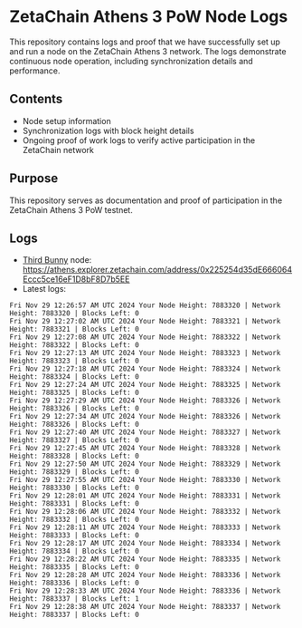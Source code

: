 # ZetaChain Athens 3 PoW Node Logs
This repository contains logs and proof that we have successfully set up and run a node on the ZetaChain Athens 3 network. The logs demonstrate continuous node operation, including synchronization details and performance.

## Contents
- Node setup information
- Synchronization logs with block height details
- Ongoing proof of work logs to verify active participation in the ZetaChain network

## Purpose
This repository serves as documentation and proof of participation in the ZetaChain Athens 3 PoW testnet.

## Logs

- [Third Bunny](https://thirdbunny.xyz/) node: https://athens.explorer.zetachain.com/address/0x225254d35dE666064Eccc5ce16eF1D8bF8D7b5EE
- Latest logs:
```
Fri Nov 29 12:26:57 AM UTC 2024 Your Node Height: 7883320 | Network Height: 7883320 | Blocks Left: 0
Fri Nov 29 12:27:02 AM UTC 2024 Your Node Height: 7883321 | Network Height: 7883321 | Blocks Left: 0
Fri Nov 29 12:27:08 AM UTC 2024 Your Node Height: 7883322 | Network Height: 7883322 | Blocks Left: 0
Fri Nov 29 12:27:13 AM UTC 2024 Your Node Height: 7883323 | Network Height: 7883323 | Blocks Left: 0
Fri Nov 29 12:27:18 AM UTC 2024 Your Node Height: 7883324 | Network Height: 7883324 | Blocks Left: 0
Fri Nov 29 12:27:24 AM UTC 2024 Your Node Height: 7883325 | Network Height: 7883325 | Blocks Left: 0
Fri Nov 29 12:27:29 AM UTC 2024 Your Node Height: 7883326 | Network Height: 7883326 | Blocks Left: 0
Fri Nov 29 12:27:34 AM UTC 2024 Your Node Height: 7883326 | Network Height: 7883326 | Blocks Left: 0
Fri Nov 29 12:27:40 AM UTC 2024 Your Node Height: 7883327 | Network Height: 7883327 | Blocks Left: 0
Fri Nov 29 12:27:45 AM UTC 2024 Your Node Height: 7883328 | Network Height: 7883328 | Blocks Left: 0
Fri Nov 29 12:27:50 AM UTC 2024 Your Node Height: 7883329 | Network Height: 7883329 | Blocks Left: 0
Fri Nov 29 12:27:55 AM UTC 2024 Your Node Height: 7883330 | Network Height: 7883330 | Blocks Left: 0
Fri Nov 29 12:28:01 AM UTC 2024 Your Node Height: 7883331 | Network Height: 7883331 | Blocks Left: 0
Fri Nov 29 12:28:06 AM UTC 2024 Your Node Height: 7883332 | Network Height: 7883332 | Blocks Left: 0
Fri Nov 29 12:28:11 AM UTC 2024 Your Node Height: 7883333 | Network Height: 7883333 | Blocks Left: 0
Fri Nov 29 12:28:17 AM UTC 2024 Your Node Height: 7883334 | Network Height: 7883334 | Blocks Left: 0
Fri Nov 29 12:28:22 AM UTC 2024 Your Node Height: 7883335 | Network Height: 7883335 | Blocks Left: 0
Fri Nov 29 12:28:28 AM UTC 2024 Your Node Height: 7883336 | Network Height: 7883336 | Blocks Left: 0
Fri Nov 29 12:28:33 AM UTC 2024 Your Node Height: 7883336 | Network Height: 7883337 | Blocks Left: 1
Fri Nov 29 12:28:38 AM UTC 2024 Your Node Height: 7883337 | Network Height: 7883337 | Blocks Left: 0
```

